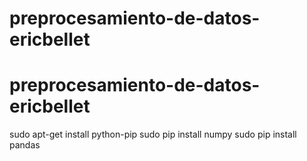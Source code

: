 # preprocesamiento-de-datos-ericbellet
# preprocesamiento-de-datos-ericbellet

sudo apt-get install python-pip
sudo pip install numpy
sudo pip install pandas
